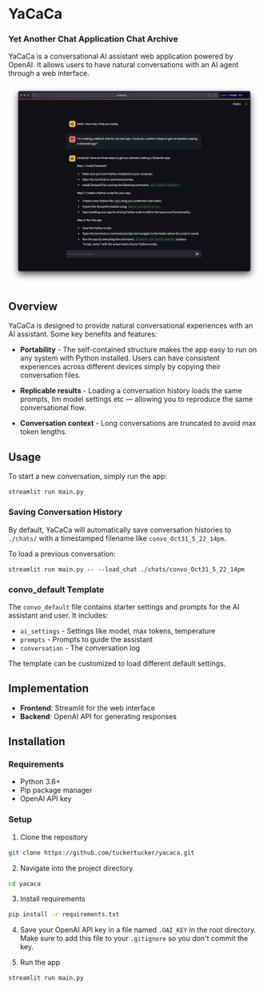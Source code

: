 # YaCaCa
### Yet Another Chat Application Chat Archive

YaCaCa is a conversational AI assistant web application powered by OpenAI. It allows users to have natural conversations with an AI agent through a web interface.

![App Screenshot](imgs/yacaca_screenshot.png)

## Overview

YaCaCa is designed to provide natural conversational experiences with an AI assistant. Some key benefits and features:

- **Portability** - The self-contained structure makes the app easy to run on any system with Python installed. Users can have consistent experiences across different devices simply by copying their conversation files.

- **Replicable results** - Loading a conversation history loads the same prompts, llm model settings etc — allowing you to reproduce the same conversational flow.

- **Conversation context** - Long conversations are truncated to avoid max token lengths.


## Usage

To start a new conversation, simply run the app:

```
streamlit run main.py
```

### Saving Conversation History

By default, YaCaCa will automatically save conversation histories to `./chats/` with a timestamped filename like `convo_Oct31_5_22_14pm`.

To load a previous conversation:

```
streamlit run main.py -- --load_chat ./chats/convo_Oct31_5_22_14pm
```

### convo_default Template

The `convo_default` file contains starter settings and prompts for the AI assistant and user. It includes:

- `ai_settings` - Settings like model, max tokens, temperature
- `prompts` - Prompts to guide the assistant  
- `conversation` - The conversation log

The template can be customized to load different default settings.

## Implementation

- **Frontend**: Streamlit for the web interface
- **Backend**: OpenAI API for generating responses 

## Installation

### Requirements

- Python 3.6+ 
- Pip package manager
- OpenAI API key

### Setup

1. Clone the repository

```bash
git clone https://github.com/tuckertucker/yacaca.git
```

2. Navigate into the project directory

```bash
cd yacaca
```

3. Install requirements

```bash 
pip install -r requirements.txt
```

4. Save your OpenAI API key in a file named `.OAI_KEY` in the root directory. Make sure to add this file to your `.gitignore` so you don't commit the key.

5. Run the app

```bash
streamlit run main.py
```